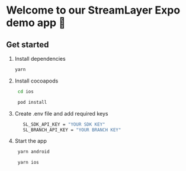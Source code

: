 # Welcome to our StreamLayer Expo demo app 👋

## Get started

1. Install dependencies

   ```bash
   yarn
   ```
2. Install cocoapods

   ```bash
    cd ios
   ```

   ```bash
    pod install
   ```
3. Create .env file and add required keys

   ```bash
      SL_SDK_API_KEY = "YOUR SDK KEY"
      SL_BRANCH_API_KEY = "YOUR BRANCH KEY"
   ```

4. Start the app

   ```bash
    yarn android
   ```

   ```bash
    yarn ios
   ```




